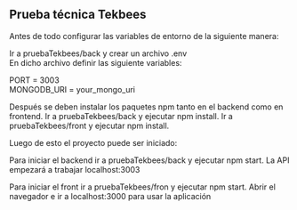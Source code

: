 ## Prueba técnica Tekbees
Antes de todo configurar las variables de entorno de la siguiente manera:  
  
Ir a  pruebaTekbees/back y crear un archivo .env  
En dicho archivo definir las siguiente variables:  
  
PORT = 3003  
MONGODB_URI = your_mongo_uri  
  
Después se deben instalar los paquetes npm tanto en el backend como en frontend. Ir a pruebaTekbees/back y ejecutar npm install. Ir a pruebaTekbees/front y ejecutar npm install.  
  
Luego de esto el proyecto puede ser iniciado:    
  
Para iniciar el backend ir a pruebaTekbees/back y ejecutar npm start. La API empezará a trabajar localhost:3003  
  
Para iniciar el front ir a pruebaTekbees/fron y ejecutar npm start. Abrir el navegador e ir a localhost:3000 para usar la aplicación
